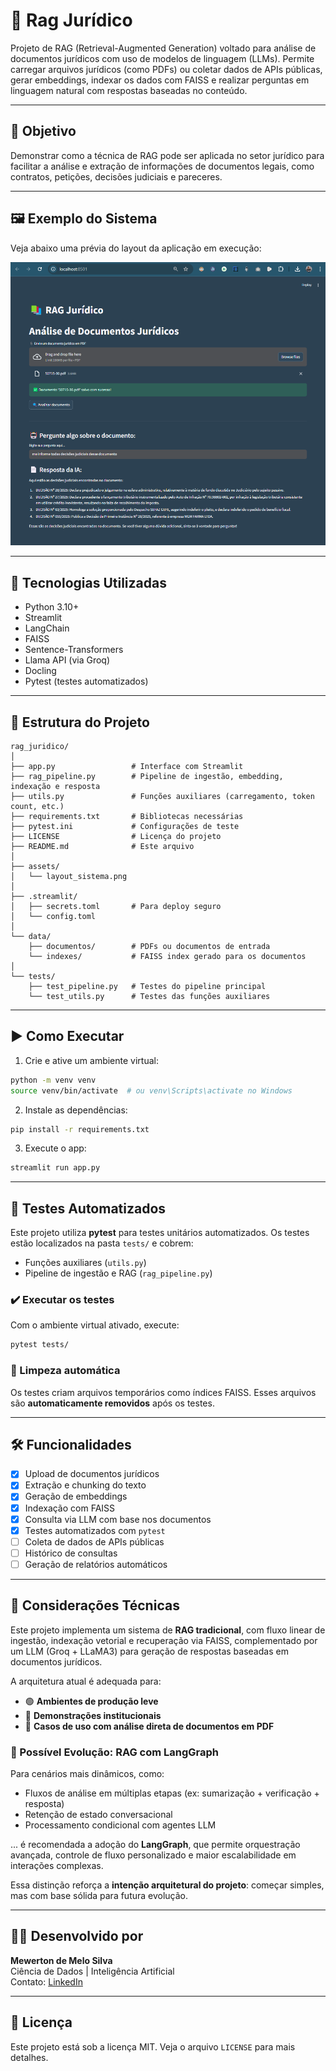 
# 🧠 Rag Jurídico

Projeto de RAG (Retrieval-Augmented Generation) voltado para análise de documentos jurídicos com uso de modelos de linguagem (LLMs). Permite carregar arquivos jurídicos (como PDFs) ou coletar dados de APIs públicas, gerar embeddings, indexar os dados com FAISS e realizar perguntas em linguagem natural com respostas baseadas no conteúdo.

---

## 🚀 Objetivo

Demonstrar como a técnica de RAG pode ser aplicada no setor jurídico para facilitar a análise e extração de informações de documentos legais, como contratos, petições, decisões judiciais e pareceres.

---

## 🖼️ Exemplo do Sistema

Veja abaixo uma prévia do layout da aplicação em execução:

![Layout do sistema](assets/layout_sistema.png)

---

## 🔧 Tecnologias Utilizadas

- Python 3.10+
- Streamlit
- LangChain
- FAISS
- Sentence-Transformers
- Llama API (via Groq)
- Docling
- Pytest (testes automatizados)

---

## 📁 Estrutura do Projeto

```
rag_juridico/
│
├── app.py                 # Interface com Streamlit
├── rag_pipeline.py        # Pipeline de ingestão, embedding, indexação e resposta
├── utils.py               # Funções auxiliares (carregamento, token count, etc.)
├── requirements.txt       # Bibliotecas necessárias
├── pytest.ini             # Configurações de teste
├── LICENSE                # Licença do projeto
├── README.md              # Este arquivo
│
├── assets/
│   └── layout_sistema.png
│
├── .streamlit/
│   ├── secrets.toml       # Para deploy seguro
│   └── config.toml
│
└── data/
    ├── documentos/        # PDFs ou documentos de entrada
    └── indexes/           # FAISS index gerado para os documentos
│
└── tests/
    ├── test_pipeline.py   # Testes do pipeline principal
    └── test_utils.py      # Testes das funções auxiliares
```

---

## ▶️ Como Executar

1. Crie e ative um ambiente virtual:
```bash
python -m venv venv
source venv/bin/activate  # ou venv\Scripts\activate no Windows
```

2. Instale as dependências:
```bash
pip install -r requirements.txt
```

3. Execute o app:
```bash
streamlit run app.py
```

---

## 🧪 Testes Automatizados

Este projeto utiliza **pytest** para testes unitários automatizados. Os testes estão localizados na pasta `tests/` e cobrem:

- Funções auxiliares (`utils.py`)
- Pipeline de ingestão e RAG (`rag_pipeline.py`)

### ✔️ Executar os testes

Com o ambiente virtual ativado, execute:

```bash
pytest tests/
```

### 🧹 Limpeza automática

Os testes criam arquivos temporários como índices FAISS. Esses arquivos são **automaticamente removidos** após os testes.

---

## 🛠️ Funcionalidades

- [x] Upload de documentos jurídicos
- [x] Extração e chunking do texto
- [x] Geração de embeddings
- [x] Indexação com FAISS
- [x] Consulta via LLM com base nos documentos
- [x] Testes automatizados com `pytest`
- [ ] Coleta de dados de APIs públicas
- [ ] Histórico de consultas
- [ ] Geração de relatórios automáticos

---

## 📌 Considerações Técnicas

Este projeto implementa um sistema de **RAG tradicional**, com fluxo linear de ingestão, indexação vetorial e recuperação via FAISS, complementado por um LLM (Groq + LLaMA3) para geração de respostas baseadas em documentos jurídicos.

A arquitetura atual é adequada para:
- 🟢 **Ambientes de produção leve**
- 🧪 **Demonstrações institucionais**
- 📄 **Casos de uso com análise direta de documentos em PDF**

### 🧠 Possível Evolução: RAG com LangGraph

Para cenários mais dinâmicos, como:
- Fluxos de análise em múltiplas etapas (ex: sumarização + verificação + resposta)
- Retenção de estado conversacional
- Processamento condicional com agentes LLM

... é recomendada a adoção do **LangGraph**, que permite orquestração avançada, controle de fluxo personalizado e maior escalabilidade em interações complexas.

Essa distinção reforça a **intenção arquitetural do projeto**: começar simples, mas com base sólida para futura evolução.

---

## 👨‍💼 Desenvolvido por

**Mewerton de Melo Silva**  
Ciência de Dados | Inteligência Artificial  
Contato: [LinkedIn](https://www.linkedin.com/in/mewerton/)

---

## 📄 Licença

Este projeto está sob a licença MIT. Veja o arquivo `LICENSE` para mais detalhes.
